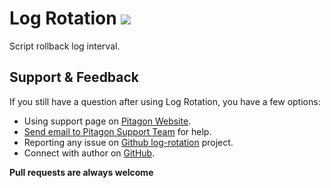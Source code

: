 # Log Rotation [<img src="https://img.shields.io/twitter/follow/ThePitagon.svg?label=Follow&style=social">](https://twitter.com/ThePitagon/)
Script rollback log interval.

## Support & Feedback
If you still have a question after using Log Rotation, you have a few options:
* Using support page on [Pitagon Website](https://pitagon.io/).
* [Send email to Pitagon Support Team](mailto:support@pitagon.vn) for help.
* Reporting any issue on [Github log-rotation](https://github.com/ThePitagon/log-rotation/issues/) project.
* Connect with author on [GitHub](https://github.com/travistran1989/).

**Pull requests are always welcome**
